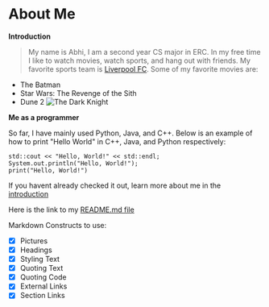 # About Me

**Introduction**

> My name is Abhi, I am a second year CS major in ERC. In my free time I like to watch movies, watch sports, and hang out with friends. My favorite sports team is [Liverpool FC](https://www.liverpoolfc.com/). 
Some of my favorite movies are:
* The Batman
* Star Wars: The Revenge of the Sith
* Dune 2
![The Dark Knight](https://mondoshop.com/cdn/shop/products/FRANCESCO_FRANCAVILLA_The_Batman_REG_LARGE_5e7af534-0e49-4290-8031-561e8ae7442e_1024x.png?v=1665106686)

**Me as a programmer**

So far, I have mainly used Python, Java, and C++. Below is an example of how to print "Hello World" in C++, Java, and Python respectively:

```
std::cout << "Hello, World!" << std::endl;
System.out.println("Hello, World!");
print("Hello, World!")
```
If you havent already checked it out, learn more about me in the [introduction](#introduction)

Here is the link to my [README.md file](README.md)

Markdown Constructs to use:
- [x] Pictures
- [x] Headings
- [x] Styling Text
- [x] Quoting Text
- [x] Quoting Code
- [x] External Links
- [x] Section Links
